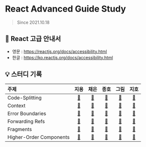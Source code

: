 # React Advanced Guide Study

> Since 2021.10.18

## 📘 React 고급 안내서

- 영문 : https://reactjs.org/docs/accessibility.html
- 한글 : https://ko.reactjs.org/docs/accessibility.html

## 💡 스터디 기록

| 주제                    |                  지용                   |                    채은                    |                     종호                     |                   그림                    |                     지호                     |
| :---------------------- | :-------------------------------------: | :----------------------------------------: | :------------------------------------------: | :---------------------------------------: | :------------------------------------------: |
| Code-Splitting          |     [🔗](./code-splitting/jiyong1)      |     [🔗](./code-splitting/chaeeun037)      |     [🔗](./code-splitting/jonghopark95)      |     [🔗](./code-splitting/Seogeurim)      |     [🔗](./code-splitting/peanut-lover)      |
| Context                 |         [🔗](./context/jiyong1)         |         [🔗](./context/chaeeun037)         |         [🔗](./context/jonghopark95)         |         [🔗](./context/Seogeurim)         |         [🔗](./context/peanut-lover)         |
| Error Boundaries        |    [🔗](./error-boundaries/jiyong1)     |    [🔗](./error-boundaries/chaeeun037)     |    [🔗](./error-boundaries/jonghopark95)     |    [🔗](./error-boundaries/Seogeurim)     |    [🔗](./error-boundaries/peanut-lover)     |
| Forwarding Refs         |     [🔗](./forwarding-refs/jiyong1)     |     [🔗](./forwarding-refs/chaeeun037)     |     [🔗](./forwarding-refs/jonghopark95)     |     [🔗](./forwarding-refs/Seogeurim)     |     [🔗](./forwarding-refs/peanut-lover)     |
| Fragments               |        [🔗](./fragments/jiyong1)        |        [🔗](./fragments/chaeeun037)        |        [🔗](./fragments/jonghopark95)        |        [🔗](./fragments/Seogeurim)        |        [🔗](./fragments/peanut-lover)        |
| Higher-Order Components | [🔗](./higher-order-components/jiyong1) | [🔗](./higher-order-components/chaeeun037) | [🔗](./higher-order-components/jonghopark95) | [🔗](./higher-order-components/Seogeurim) | [🔗](./higher-order-components/peanut-lover) |
